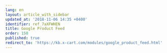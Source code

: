 ```yaml
---
lang: en
layout: article_with_sidebar
updated_at: '2018-11-06 14:35 +0400'
identifier: ref_7aXFWHEN
title: Google Product Feed
order: 150
published: true
redirect_to: 'https://kb.x-cart.com/modules/google_product_feed.html'
---
```


